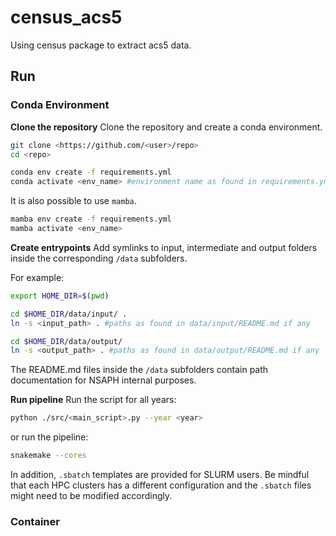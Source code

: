 # census_acs5

Using census package to extract acs5 data.


## Run

### Conda Environment

**Clone the repository** Clone the repository and create a conda environment.

```bash
git clone <https://github.com/<user>/repo>
cd <repo>

conda env create -f requirements.yml
conda activate <env_name> #environment name as found in requirements.yml
```

It is also possible to use `mamba`.

```bash
mamba env create -f requirements.yml
mamba activate <env_name>
```

**Create entrypoints** Add symlinks to input, intermediate and output folders inside the corresponding `/data` subfolders.

For example:

```bash
export HOME_DIR=$(pwd)

cd $HOME_DIR/data/input/ .
ln -s <input_path> . #paths as found in data/input/README.md if any

cd $HOME_DIR/data/output/
ln -s <output_path> . #paths as found in data/output/README.md if any
```

The README.md files inside the `/data` subfolders contain path documentation for NSAPH internal purposes.

**Run pipeline** Run the script for all years:

```bash
python ./src/<main_script>.py --year <year>
```

or run the pipeline:

```bash
snakemake --cores
```

In addition, `.sbatch` templates are provided for SLURM users. Be mindful that each HPC clusters has a different configuration and the `.sbatch` files might need to be modified accordingly. 

### Container
